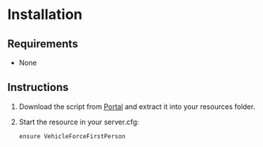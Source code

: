 
# Installation

## Requirements

* None

## Instructions

1. Download the script from [Portal](https://portal.cfx.re/assets/granted-assets) and extract it 
   into your resources folder.
2. Start the resource in your server.cfg:

    ```
    ensure VehicleForceFirstPerson
    ```
